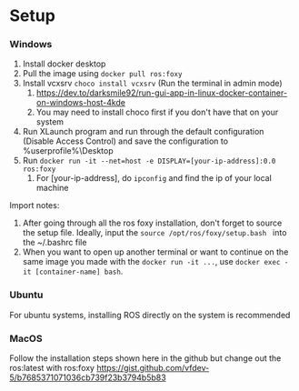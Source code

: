 # Setup 
### Windows
1. Install docker desktop 
2. Pull the image using ```docker pull ros:foxy```
3. Install vcxsrv ```choco install vcxsrv``` (Run the terminal in admin mode)
    1. https://dev.to/darksmile92/run-gui-app-in-linux-docker-container-on-windows-host-4kde
    2. You may need to install choco first if you don't have that on your system 
4. Run XLaunch program and run through the default configuration (Disable Access Control) and save the configuration to %userprofile%\Desktop
5. Run ```docker run -it --net=host -e DISPLAY=[your-ip-address]:0.0 ros:foxy```
    1. For [your-ip-address], do ```ipconfig``` and find the ip of your local machine

Import notes: 
1. After going through all the ros foxy installation, don't forget to source the setup file. Ideally, input the 
```source /opt/ros/foxy/setup.bash ```
into the ~/.bashrc file
2. When you want to open up another terminal or want to continue on the same image you made with the `docker run -it ...`, use 
```docker exec -it [container-name] bash```. 

### Ubuntu
For ubuntu systems, installing ROS directly on the system is recommended

### MacOS
Follow the installation steps shown here in the github but change out the ros:latest with ros:foxy
https://gist.github.com/vfdev-5/b7685371071036cb739f23b3794b5b83
